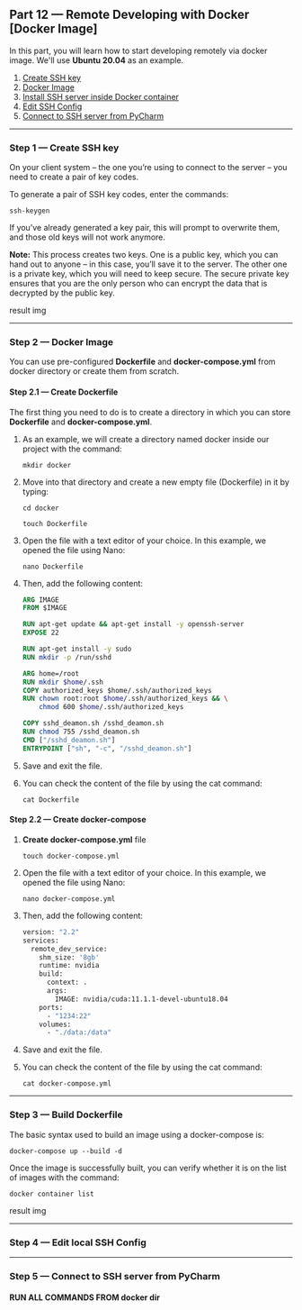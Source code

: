 
<div align="left" markdown>

## **Part 12 — Remote Developing with Docker [Docker Image]**  

</div>  


In this part, you will learn how to start developing remotely via docker image. We'll use **Ubuntu 20.04** as an example.

1. <a href="#step-1--create-ssh-key">Create SSH key</a>
2. <a href="#step-2--docker-image">Docker Image</a>
3. <a href="#step-3--install-ssh-server-inside-docker-container">Install SSH server inside Docker container</a>
4. <a href="#step-4--edit-ssh-config">Edit SSH Config</a>
5. <a href="#step-5--connect-to-ssh-server-from-pycharm">Connect to SSH server from PyCharm</a>

---
### Step 1 — Create SSH key
On your client system – the one you’re using to connect to the server – you need to create a pair of key codes.

To generate a pair of SSH key codes, enter the commands:
```commandline
ssh-keygen
```
If you’ve already generated a key pair, this will prompt to overwrite them, and those old keys will not work anymore.

**Note:** This process creates two keys. 
One is a public key, which you can hand out to anyone – in this case, you’ll save it to the server. 
The other one is a private key, which you will need to keep secure. 
The secure private key ensures that you are the only person who can encrypt the data that is decrypted by the public key.

result img

---
### Step 2 — Docker Image

You can use pre-configured **Dockerfile** and **docker-compose.yml** from docker directory or create them from scratch. 

#### Step 2.1 — Create Dockerfile
The first thing you need to do is to create a directory in which you can store **Dockerfile** and **docker-compose.yml**.

1. As an example, we will create a directory named docker inside our project with the command:
   ```commandline
   mkdir docker
   ```

2. Move into that directory and create a new empty file (Dockerfile) in it by typing:
   ```commandline
   cd docker
   ```
   
   ```commandline
   touch Dockerfile
   ```

3. Open the file with a text editor of your choice. In this example, we opened the file using Nano:
   ```commandline
   nano Dockerfile
   ```

4. Then, add the following content:
   ```dockerfile
   ARG IMAGE
   FROM $IMAGE
   
   RUN apt-get update && apt-get install -y openssh-server
   EXPOSE 22
   
   RUN apt-get install -y sudo
   RUN mkdir -p /run/sshd
   
   ARG home=/root
   RUN mkdir $home/.ssh
   COPY authorized_keys $home/.ssh/authorized_keys
   RUN chown root:root $home/.ssh/authorized_keys && \
       chmod 600 $home/.ssh/authorized_keys
   
   COPY sshd_deamon.sh /sshd_deamon.sh
   RUN chmod 755 /sshd_deamon.sh
   CMD ["/sshd_deamon.sh"]
   ENTRYPOINT ["sh", "-c", "/sshd_deamon.sh"]
   ```

5. Save and exit the file.

6. You can check the content of the file by using the cat command:
   ```commandline
   cat Dockerfile
   ```
   
#### Step 2.2 — Create docker-compose

1. **Create docker-compose.yml** file
   ```commandline
   touch docker-compose.yml
   ```

2. Open the file with a text editor of your choice. In this example, we opened the file using Nano:
   ```commandline
   nano docker-compose.yml
   ```

3. Then, add the following content:
   ```dockerfile
   version: "2.2"
   services:
     remote_dev_service:
       shm_size: '8gb'
       runtime: nvidia
       build:
         context: .
         args:
           IMAGE: nvidia/cuda:11.1.1-devel-ubuntu18.04
       ports:
         - "1234:22"
       volumes:
         - "./data:/data"
   ```

4. Save and exit the file.

5. You can check the content of the file by using the cat command:
   ```commandline
   cat docker-compose.yml
   ```
   
---
### Step 3 — Build Dockerfile

The basic syntax used to build an image using a docker-compose is:
```commandline
docker-compose up --build -d
```

Once the image is successfully built, you can verify whether it is on the list of images with the command:
```commandline
docker container list
```

result img

---
### Step 4 — Edit local SSH Config

---
### Step 5 — Connect to SSH server from PyCharm


#### RUN ALL COMMANDS FROM docker dir